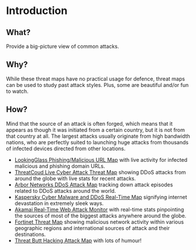 # Introduction

## What?

Provide a big-picture view of common attacks.

## Why?

While these threat maps have no practical usage for defence, threat maps can be used to study past attack 
styles. Plus, some are beautiful and/or fun to watch.

## How?

Mind that the source of an attack is often forged, which means that it appears as though it was initiated from a 
certain country, but it is not from that country at all. The largest attacks usually originate from high bandwidth 
nations, who are perfectly suited to launching huge attacks from thousands of infected devices directed from other 
locations.

* [LookingGlass Phishing/Malicious URL Map](https://map.lookingglasscyber.com/) with live activity for infected malicious and phishing domain URLs.
* [ThreatCoud Live Cyber Attack Threat Map](https://threatmap.checkpoint.com/) showing DDoS attacks from around the globe with live stats for recent attacks.
* [Arbor Networks DDoS Attack Map](https://www.digitalattackmap.com/) tracking down attack episodes related to DDoS attacks around the world.
* [Kaspersky Cyber Malware and DDoS Real-Time Map](https://cybermap.kaspersky.com/) signifying internet devastation in extremely sleek ways.
* [Akamai Real-Time Web Attack Monitor](https://www.akamai.com/uk/en/resources/visualizing-akamai/real-time-web-monitor.jsp) with real-time stats pinpointing the sources of most of the biggest attacks anywhere around the globe.
* [Fortinet Threat Map](https://threatmap.fortiguard.com/) showing malicious network activity within various geographic regions and international sources of attack and their destinations.
* [Threat Butt Hacking Attack Map](https://threatbutt.com/map/) with lots of humour!

